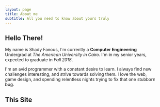 ```yaml
---
layout: page
title: About me
subtitle: All you need to know about yours truly
---
```


## Hello There! 

My name is Shady Fanous, I'm currently a **Computer Engineering**
Undergrad at _The American University in Cairo_. I'm in my senior years, expected to graduate in _Fall 2018_.

I'm an avid programmer with a constant desire to learn. I always find new challenges interesting,
and strive towards solving them. I love the web, game design, and spending relentless nights trying to
fix that one stubborn bug.

## This Site


